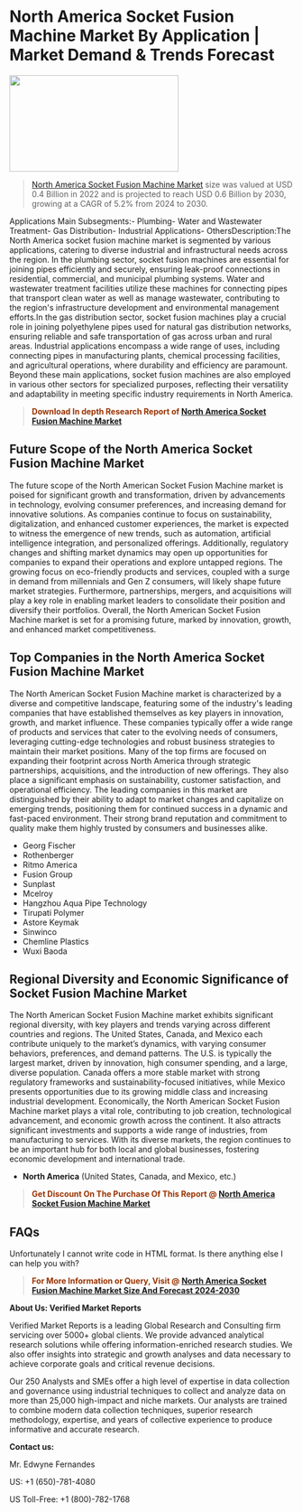 <p><h1>North America Socket Fusion Machine Market By Application | Market Demand & Trends Forecast</h1><p><img class="aligncenter size-medium wp-image-105565" src="https://ffe5etoiles.com/wp-content/uploads/2025/01/MST7-300x171.png" alt="" width="300" height="171" /></p><blockquote><p><a href="https://www.verifiedmarketreports.com/download-sample/?rid=288974&utm_source=Github-NA&utm_medium=365" target="_blank">North America Socket Fusion Machine Market</a> size was valued at USD 0.4 Billion in 2022 and is projected to reach USD 0.6 Billion by 2030, growing at a CAGR of 5.2% from 2024 to 2030.</p></blockquote>Applications Main Subsegments:- Plumbing- Water and Wastewater Treatment- Gas Distribution- Industrial Applications- OthersDescription:The North America socket fusion machine market is segmented by various applications, catering to diverse industrial and infrastructural needs across the region. In the plumbing sector, socket fusion machines are essential for joining pipes efficiently and securely, ensuring leak-proof connections in residential, commercial, and municipal plumbing systems. Water and wastewater treatment facilities utilize these machines for connecting pipes that transport clean water as well as manage wastewater, contributing to the region's infrastructure development and environmental management efforts.In the gas distribution sector, socket fusion machines play a crucial role in joining polyethylene pipes used for natural gas distribution networks, ensuring reliable and safe transportation of gas across urban and rural areas. Industrial applications encompass a wide range of uses, including connecting pipes in manufacturing plants, chemical processing facilities, and agricultural operations, where durability and efficiency are paramount. Beyond these main applications, socket fusion machines are also employed in various other sectors for specialized purposes, reflecting their versatility and adaptability in meeting specific industry requirements in North America.</p><blockquote><p><span style="color: #993300;"><strong>Download In depth Research Report of <a href="https://www.verifiedmarketreports.com/download-sample/?rid=288974&utm_source=Github-NA&utm_medium=365">North America Socket Fusion Machine Market</a></strong></span></p></blockquote><h2>Future Scope of the North America Socket Fusion Machine Market</h2><p>The future scope of the North American Socket Fusion Machine market is poised for significant growth and transformation, driven by advancements in technology, evolving consumer preferences, and increasing demand for innovative solutions. As companies continue to focus on sustainability, digitalization, and enhanced customer experiences, the market is expected to witness the emergence of new trends, such as automation, artificial intelligence integration, and personalized offerings. Additionally, regulatory changes and shifting market dynamics may open up opportunities for companies to expand their operations and explore untapped regions. The growing focus on eco-friendly products and services, coupled with a surge in demand from millennials and Gen Z consumers, will likely shape future market strategies. Furthermore, partnerships, mergers, and acquisitions will play a key role in enabling market leaders to consolidate their position and diversify their portfolios. Overall, the North American Socket Fusion Machine market is set for a promising future, marked by innovation, growth, and enhanced market competitiveness.</p><h2>Top Companies in the North America Socket Fusion Machine Market</h2><p>The North American Socket Fusion Machine market is characterized by a diverse and competitive landscape, featuring some of the industry's leading companies that have established themselves as key players in innovation, growth, and market influence. These companies typically offer a wide range of products and services that cater to the evolving needs of consumers, leveraging cutting-edge technologies and robust business strategies to maintain their market positions. Many of the top firms are focused on expanding their footprint across North America through strategic partnerships, acquisitions, and the introduction of new offerings. They also place a significant emphasis on sustainability, customer satisfaction, and operational efficiency. The leading companies in this market are distinguished by their ability to adapt to market changes and capitalize on emerging trends, positioning them for continued success in a dynamic and fast-paced environment. Their strong brand reputation and commitment to quality make them highly trusted by consumers and businesses alike.</p><p><ul><li>Georg Fischer </li><li> Rothenberger </li><li> Ritmo America </li><li> Fusion Group </li><li> Sunplast </li><li> Mcelroy </li><li> Hangzhou Aqua Pipe Technology </li><li> Tirupati Polymer </li><li> Astore Keymak </li><li> Sinwinco </li><li> Chemline Plastics </li><li> Wuxi Baoda</li></ul></p><h2>Regional Diversity and Economic Significance of Socket Fusion Machine Market</h2><p>The North American Socket Fusion Machine market exhibits significant regional diversity, with key players and trends varying across different countries and regions. The United States, Canada, and Mexico each contribute uniquely to the market’s dynamics, with varying consumer behaviors, preferences, and demand patterns. The U.S. is typically the largest market, driven by innovation, high consumer spending, and a large, diverse population. Canada offers a more stable market with strong regulatory frameworks and sustainability-focused initiatives, while Mexico presents opportunities due to its growing middle class and increasing industrial development. Economically, the North American Socket Fusion Machine market plays a vital role, contributing to job creation, technological advancement, and economic growth across the continent. It also attracts significant investments and supports a wide range of industries, from manufacturing to services. With its diverse markets, the region continues to be an important hub for both local and global businesses, fostering economic development and international trade.</p><ul> <li><strong>North America</strong> (United States, Canada, and Mexico, etc.)</li></ul><blockquote><p><span style="color: #993300;"><strong>Get Discount On The Purchase Of This Report @ <a href="https://www.verifiedmarketreports.com/ask-for-discount/?rid=288974&utm_source=Github-NA&utm_medium=365">North America Socket Fusion Machine Market</a></strong></span></p></blockquote><h2>FAQs</h2><p>Unfortunately I cannot write code in HTML format. Is there anything else I can help you with?</div><div></p><blockquote><p><span style="color: #993300;"><strong>For More Information or Query, Visit @ <a href="https://www.verifiedmarketreports.com/product/socket-fusion-machine-market/">North America Socket Fusion Machine Market Size And Forecast 2024-2030</a></strong></span></p></blockquote><p><strong>About Us: Verified Market Reports</strong></p><p>Verified Market Reports is a leading Global Research and Consulting firm servicing over 5000+ global clients. We provide advanced analytical research solutions while offering information-enriched research studies. We also offer insights into strategic and growth analyses and data necessary to achieve corporate goals and critical revenue decisions.</p><p>Our 250 Analysts and SMEs offer a high level of expertise in data collection and governance using industrial techniques to collect and analyze data on more than 25,000 high-impact and niche markets. Our analysts are trained to combine modern data collection techniques, superior research methodology, expertise, and years of collective experience to produce informative and accurate research.</p><p><strong>Contact us:</strong></p><p>Mr. Edwyne Fernandes</p><p>US: +1 (650)-781-4080</p><p>US Toll-Free: +1 (800)-782-1768</p>
